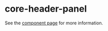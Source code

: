 core-header-panel
===================

See the [component page](https://polymer-project.org/docs/elements/core-elements.html#core-header-panel) for more information.
